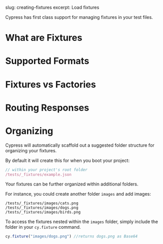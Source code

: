 slug: creating-fixtures
excerpt: Load fixtures

Cypress has first class support for managing fixtures in your test files.

# What are Fixtures

# Supported Formats

# Fixtures vs Factories

# Routing Responses

# Organizing

Cypress will automatically scaffold out a suggested folder structure for organizing your fixtures.

By default it will create this for when you boot your project:

```javascript
// within your project's root folder
/tests/_fixtures/example.json
```

Your fixtures can be further organized within additional folders.

For instance, you could create another folder `images` and add images:

```
/tests/_fixtures/images/cats.png
/tests/_fixtures/images/dogs.png
/tests/_fixtures/images/birds.png
```

To access the fixtures nested within the `images` folder, simply include the folder in your `cy.fixture` command.

```javascript
cy.fixture("images/dogs.png") //returns dogs.png as Base64
```